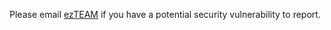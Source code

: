 Please email [ezTEAM](mailto:ezteam@couperin.org) if you have a potential security vulnerability to report.